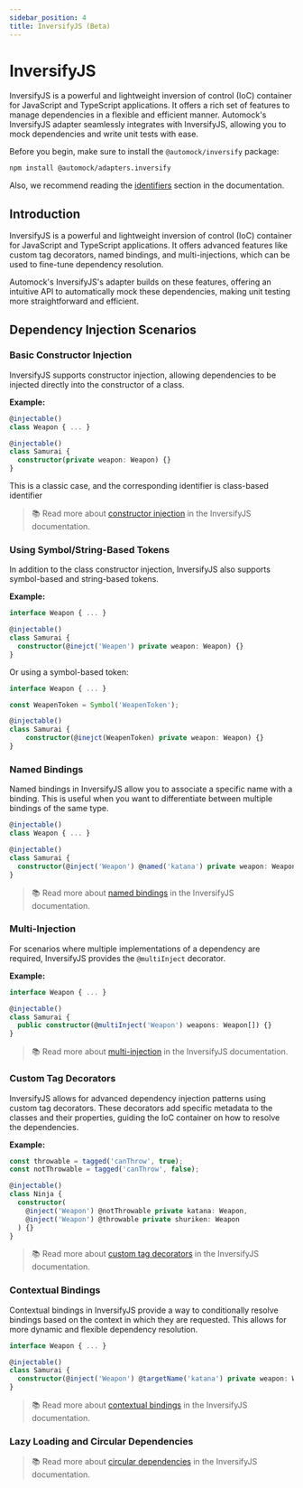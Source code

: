 ```yaml
---
sidebar_position: 4
title: InversifyJS (Beta)
---
```


# InversifyJS

InversifyJS is a powerful and lightweight inversion of control (IoC) container for JavaScript and TypeScript
applications.
It offers a rich set of features to manage dependencies in a flexible and efficient manner.
Automock's InversifyJS adapter seamlessly integrates with InversifyJS, allowing you to mock dependencies and write unit
tests with ease.

Before you begin, make sure to install the `@automock/inversify` package:

```bash npm2yarn
npm install @automock/adapters.inversify
```

Also, we recommend reading the [identifiers](/identifiers.mdx) section in the documentation.

## Introduction

InversifyJS is a powerful and lightweight inversion of control (IoC) container for JavaScript and TypeScript
applications.
It offers advanced features like custom tag decorators, named bindings, and multi-injections, which can be
used to fine-tune dependency resolution.

Automock's InversifyJS's adapter builds on these features, offering an intuitive API to automatically mock these
dependencies, making unit testing more straightforward and efficient.

## Dependency Injection Scenarios

### Basic Constructor Injection

InversifyJS supports constructor injection, allowing dependencies to be injected directly into the constructor of a
class.

**Example:**

```typescript
@injectable()
class Weapon { ... }

@injectable()
class Samurai {
  constructor(private weapon: Weapon) {}
}
```

This is a classic case, and the corresponding identifier is class-based identifier


> :books: Read more
> about [constructor injection](https://github.com/inversify/InversifyJS/blob/master/wiki/constructor_injection.md) in the
> InversifyJS documentation.

### Using Symbol/String-Based Tokens
In addition to the class constructor injection, InversifyJS also supports symbol-based and string-based tokens.

**Example:**

```typescript
interface Weapon { ... }

@injectable()
class Samurai {
  constructor(@inejct('Weapen') private weapon: Weapon) {}
}
```

Or using a symbol-based token:

```typescript
interface Weapon { ... }

const WeapenToken = Symbol('WeapenToken');

@injectable()
class Samurai {
	constructor(@inejct(WeapenToken) private weapon: Weapon) {}
}
```

### Named Bindings
Named bindings in InversifyJS allow you to associate a specific name with a binding. This is useful when you want to
differentiate between multiple bindings of the same type.

```typescript
@injectable()
class Weapon { ... }

@injectable()
class Samurai {
  constructor(@inject('Weapon') @named('katana') private weapon: Weapon) {}
}
```

> :books: Read more about [named bindings](https://github.com/inversify/InversifyJS/blob/master/wiki/named_bindings.md) in the InversifyJS documentation.

### Multi-Injection

For scenarios where multiple implementations of a dependency are required, InversifyJS provides the `@multiInject`
decorator.

**Example:**

```typescript
interface Weapon { ... }

@injectable()
class Samurai {
  public constructor(@multiInject('Weapon') weapons: Weapon[]) {}
}
```

> :books: Read more about [multi-injection](https://github.com/inversify/InversifyJS/blob/master/wiki/multi_injection.md) in the InversifyJS documentation.


### Custom Tag Decorators

InversifyJS allows for advanced dependency injection patterns using custom tag decorators. These decorators add specific
metadata to the classes and their properties, guiding the IoC container on how to resolve the dependencies.

**Example:**

```typescript
const throwable = tagged('canThrow', true);
const notThrowable = tagged('canThrow', false);

@injectable()
class Ninja {
  constructor(
    @inject('Weapon') @notThrowable private katana: Weapon,
    @inject('Weapon') @throwable private shuriken: Weapon
  ) {}
}
```

> :books: Read more about [custom tag decorators](https://github.com/inversify/InversifyJS/blob/master/wiki/custom_tag_decorators.md) in the InversifyJS documentation.

### Contextual Bindings

Contextual bindings in InversifyJS provide a way to conditionally resolve bindings based on the context in which they
are requested. This allows for more dynamic and flexible dependency resolution.

```typescript
interface Weapon { ... }

@injectable()
class Samurai {
  constructor(@inject('Weapon') @targetName('katana') private weapon: Weapon) {}
}
```

> :books: Read more about [contextual bindings](https://github.com/inversify/InversifyJS/blob/master/wiki/contextual_bindings.md) in the InversifyJS documentation.


### Lazy Loading and Circular Dependencies

> :books: Read more about [circular dependencies](https://github.com/inversify/InversifyJS/blob/master/wiki/circular_dependencies.md) in the InversifyJS documentation.
